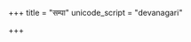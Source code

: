 +++
title = "सम्पा"
unicode_script = "devanagari"

+++
<div class="js_include" url="/vedAH/sAma/paravastu-saama/devaH/somaH/sampA/"  newLevelForH1="1" includeTitle="true"> </div>
